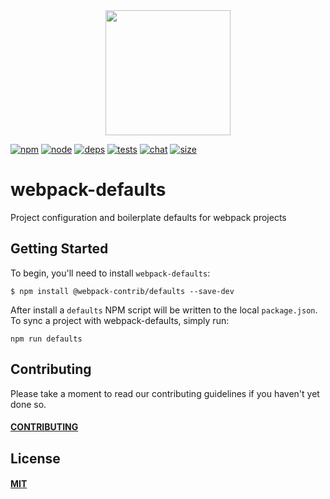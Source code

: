 <div align="center">
  <a href="https://github.com/webpack/webpack">
    <img width="200" height="200" src="https://webpack.js.org/assets/icon-square-big.svg">
  </a>
</div>

[![npm][npm]][npm-url]
[![node][node]][node-url]
[![deps][deps]][deps-url]
[![tests][tests]][tests-url]
[![chat][chat]][chat-url]
[![size][size]][size-url]

# webpack-defaults

Project configuration and boilerplate defaults for webpack projects

## Getting Started

To begin, you'll need to install `webpack-defaults`:

```console
$ npm install @webpack-contrib/defaults --save-dev
```

After install a `defaults` NPM script will be written to the local
`package.json`. To sync a project with webpack-defaults, simply run:

```
npm run defaults
```

## Contributing

Please take a moment to read our contributing guidelines if you haven't yet done so.

#### [CONTRIBUTING](./.github/CONTRIBUTING)

## License

#### [MIT](./LICENSE)

[npm]: https://img.shields.io/npm/v/@webpack-contrib/defaults.svg
[npm-url]: https://npmjs.com/package/@webpack-contrib/defaults
[node]: https://img.shields.io/node/v/@webpack-contrib/defaults.svg
[node-url]: https://nodejs.org
[deps]: https://david-dm.org/webpack-contrib/webpack-defaults.svg
[deps-url]: https://david-dm.org/webpack-contrib/webpack-defaults
[tests]: https://img.shields.io/circleci/project/github/webpack-contrib/webpack-defaults.svg
[tests-url]: https://circleci.com/gh/webpack-contrib/webpack-defaults
[cover]: https://codecov.io/gh/webpack-contrib/webpack-defaults/branch/master/graph/badge.svg
[cover-url]: https://codecov.io/gh/webpack-contrib/webpack-defaults
[chat]: https://img.shields.io/badge/gitter-webpack%2Fwebpack-brightgreen.svg
[chat-url]: https://gitter.im/webpack/webpack
[size]: https://packagephobia.now.sh/badge?p=@webpack-contrib/defaults
[size-url]: https://packagephobia.now.sh/result?p=@webpack-contrib/defaults
